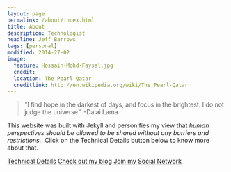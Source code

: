 ```yaml
---
layout: page
permalink: /about/index.html
title: About
description: Technologist 
headline: Jeff Barrows 
tags: [personal]
modified: 2014-27-02
image:
  feature: Hossain-Mohd-Faysal.jpg
  credit:
  location: The Pearl Qatar
  creditlink: http://en.wikipedia.org/wiki/The_Pearl-Qatar
---
```


>"I find hope in the darkest of days, and focus in the brightest. I do not judge the universe."
-Dalai Lama

This website was built with Jekyll and personifies my view that *human perspectives should be allowed to be shared without any barriers and restrictions.*. Click on the Technical Details button below to know more about that.  

<a markdown="0" href="{{ site.url }}/technical-details" class="btn">Technical Details</a> <a markdown="0" href="{{ site.url }}" class="btn">Check out my blog</a> <a markdown="0" href="http://social.hmfaysal.tk/" class="btn">Join my Social Network</a>

